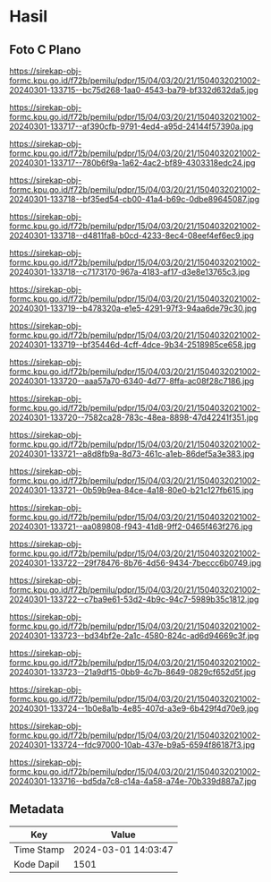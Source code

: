 # Hasil

## Foto C Plano

https://sirekap-obj-formc.kpu.go.id/f72b/pemilu/pdpr/15/04/03/20/21/1504032021002-20240301-133715--bc75d268-1aa0-4543-ba79-bf332d632da5.jpg

https://sirekap-obj-formc.kpu.go.id/f72b/pemilu/pdpr/15/04/03/20/21/1504032021002-20240301-133717--af390cfb-9791-4ed4-a95d-24144f57390a.jpg

https://sirekap-obj-formc.kpu.go.id/f72b/pemilu/pdpr/15/04/03/20/21/1504032021002-20240301-133717--780b6f9a-1a62-4ac2-bf89-4303318edc24.jpg

https://sirekap-obj-formc.kpu.go.id/f72b/pemilu/pdpr/15/04/03/20/21/1504032021002-20240301-133718--bf35ed54-cb00-41a4-b69c-0dbe89645087.jpg

https://sirekap-obj-formc.kpu.go.id/f72b/pemilu/pdpr/15/04/03/20/21/1504032021002-20240301-133718--d4811fa8-b0cd-4233-8ec4-08eef4ef6ec9.jpg

https://sirekap-obj-formc.kpu.go.id/f72b/pemilu/pdpr/15/04/03/20/21/1504032021002-20240301-133718--c7173170-967a-4183-af17-d3e8e13765c3.jpg

https://sirekap-obj-formc.kpu.go.id/f72b/pemilu/pdpr/15/04/03/20/21/1504032021002-20240301-133719--b478320a-e1e5-4291-97f3-94aa6de79c30.jpg

https://sirekap-obj-formc.kpu.go.id/f72b/pemilu/pdpr/15/04/03/20/21/1504032021002-20240301-133719--bf35446d-4cff-4dce-9b34-2518985ce658.jpg

https://sirekap-obj-formc.kpu.go.id/f72b/pemilu/pdpr/15/04/03/20/21/1504032021002-20240301-133720--aaa57a70-6340-4d77-8ffa-ac08f28c7186.jpg

https://sirekap-obj-formc.kpu.go.id/f72b/pemilu/pdpr/15/04/03/20/21/1504032021002-20240301-133720--7582ca28-783c-48ea-8898-47d42241f351.jpg

https://sirekap-obj-formc.kpu.go.id/f72b/pemilu/pdpr/15/04/03/20/21/1504032021002-20240301-133721--a8d8fb9a-8d73-461c-a1eb-86def5a3e383.jpg

https://sirekap-obj-formc.kpu.go.id/f72b/pemilu/pdpr/15/04/03/20/21/1504032021002-20240301-133721--0b59b9ea-84ce-4a18-80e0-b21c127fb615.jpg

https://sirekap-obj-formc.kpu.go.id/f72b/pemilu/pdpr/15/04/03/20/21/1504032021002-20240301-133721--aa089808-f943-41d8-9ff2-0465f463f276.jpg

https://sirekap-obj-formc.kpu.go.id/f72b/pemilu/pdpr/15/04/03/20/21/1504032021002-20240301-133722--29f78476-8b76-4d56-9434-7beccc6b0749.jpg

https://sirekap-obj-formc.kpu.go.id/f72b/pemilu/pdpr/15/04/03/20/21/1504032021002-20240301-133722--c7ba9e61-53d2-4b9c-94c7-5989b35c1812.jpg

https://sirekap-obj-formc.kpu.go.id/f72b/pemilu/pdpr/15/04/03/20/21/1504032021002-20240301-133723--bd34bf2e-2a1c-4580-824c-ad6d94669c3f.jpg

https://sirekap-obj-formc.kpu.go.id/f72b/pemilu/pdpr/15/04/03/20/21/1504032021002-20240301-133723--21a9df15-0bb9-4c7b-8649-0829cf652d5f.jpg

https://sirekap-obj-formc.kpu.go.id/f72b/pemilu/pdpr/15/04/03/20/21/1504032021002-20240301-133724--1b0e8a1b-4e85-407d-a3e9-6b429f4d70e9.jpg

https://sirekap-obj-formc.kpu.go.id/f72b/pemilu/pdpr/15/04/03/20/21/1504032021002-20240301-133724--fdc97000-10ab-437e-b9a5-6594f86187f3.jpg

https://sirekap-obj-formc.kpu.go.id/f72b/pemilu/pdpr/15/04/03/20/21/1504032021002-20240301-133716--bd5da7c8-c14a-4a58-a74e-70b339d887a7.jpg


## Metadata

| Key        | Value               |
| ---------- | ------------------- |
| Time Stamp | 2024-03-01 14:03:47 |
| Kode Dapil | 1501                |



